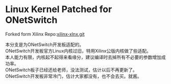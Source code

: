 # Linux Kernel Patched for ONetSwitch   
Forked form Xilinx Repo:[xilinx-xlnx.git](https://github.com/Xilinx/linux-xlnx)

本分支是为ONetSwitch开发板适配的。   
ONetSwitch开发板官方Linux内核过旧，特用Xilinx公版内核做了些适配。   
本人能力有限，内核起不起得来看缘分，建议编译时去掉所有不必要的参数增加成功率。   
ONetSwitch板子已经还给老师，没法测试，估计以后不再更新了。   
ONetSwitch开发板非常冷门，估计大家都没有，也不会去买。就酱。   